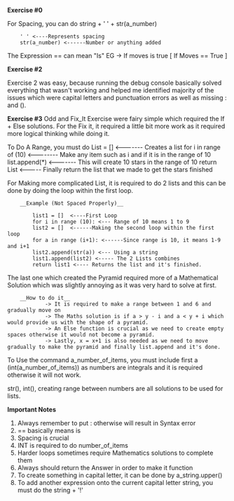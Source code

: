 __Exercise #0__

For Spacing, you can do string + ' ' + str(a_number) 
        
        ' ' <----Represents spacing
        str(a_number) <------Number or anything added


The Expression == can mean "Is" EG -> If moves is true [ If Moves == True ]





__Exercise #2__

Exercise 2 was easy, because running the debug console basically solved everything that wasn't working and helped me identified majority of the issues which were capital letters and punctuation errors as well as missing : and ().





__Exercise #3__
Odd and Fix_It Exercise were fairy simple which required the If + Else solutions. For the Fix it, it required a little bit more work as it required more logical thinking while doing it.

To Do A Range, you must do 
List = [] <------- Creates a list
for i in range of (10) <-------- Make any item such as i and if it is in the range of 10
    list.append(*) <------- This will create 10 stars in the range of 10
return List <----- Finally return the list that we made to get the stars finished

For Making more complicated List, it is required to do 2 lists and this can be done by doing the loop within the first loop. 

        __Example (Not Spaced Properly)__

            list1 = []  <----First Loop
            for i in range (10): <--- Range of 10 means 1 to 9
            list2 = []  <------Making the second loop within the first loop
            for a in range (i+1): <------Since range is 10, it means 1-9 and i+1
            list2.append(str(a)) <--- Using a string             
            list1.append(list2) <----- The 2 Lists combines
            return list1 <---- Returns the list and it's finished.

The last one which created the Pyramid required more of a Mathematical Solution which was slightly annoying as it was very hard to solve at first.

        __How to do it__
                -> It is required to make a range between 1 and 6 and gradually move on
                -> The Maths solution is if a > y - i and a < y + i which would provide us with the shape of a pyramid.
                -> An Else function is crucial as we need to create empty spaces otherwise it would not become a pyramid. 
                -> Lastly, x = x+1 is also needed as we need to move gradually to make the pyramid and finally list.append and it's done.


To Use the command a_number_of_items, you must include first a (int(a_number_of_items)) as numbers are integrals and it is required otherwise it will not work.

str(), int(), creating range between numbers are all solutions to be used for lists.

__Important Notes__
 1. Always remember to put : otherwise will result in Syntax error
 2. == basically means is 
 3. Spacing is crucial
 4. INT is required to do number_of_items
 5. Harder loops sometimes require Mathematics solutions to complete them
 6. Always should return the Answer in order to make it function
 7. To create something in capital letter, it can be done by a_string.upper()
 8. To add another expression onto the current capital letter string, you must do the string + '!'
